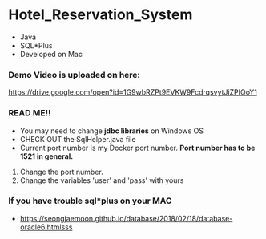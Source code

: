 # Hotel_Reservation_System

- Java
- SQL*Plus
- Developed on Mac

### Demo Video is uploaded on here:
https://drive.google.com/open?id=1G9wbRZPt9EVKW9FcdrqsvytJiZPIQoY1

### READ ME!!
- You may need to change **jdbc libraries** on Windows OS
- CHECK OUT the SqlHelper.java file
- Current port number is my Docker port number. **Port number has to be 1521 in general.**
1. Change the port number.
2. Change the variables 'user' and 'pass' with yours

### If you have trouble sql*plus on your MAC

- https://seongjaemoon.github.io/database/2018/02/18/database-oracle6.htmlsss
